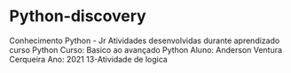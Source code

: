 # Python-discovery
Conhecimento Python - Jr
Atividades desenvolvidas durante aprendizado curso Python
Curso: Basico ao avançado Python
Aluno: Anderson Ventura Cerqueira
Ano: 2021
13-Atividade de logica



